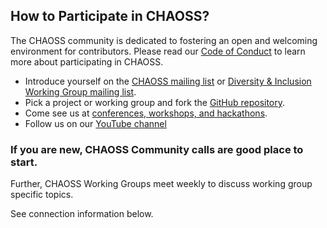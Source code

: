 
## How to Participate in CHAOSS?

The CHAOSS community is dedicated to fostering an open and welcoming environment for contributors.
Please read our [Code of Conduct](https://chaoss.community/about/code-of-conduct/) to learn more about participating in CHAOSS.

- Introduce yourself on the [CHAOSS mailing list](https://lists.linuxfoundation.org/mailman/listinfo/chaoss) or [Diversity & Inclusion Working Group mailing list](https://lists.linuxfoundation.org/mailman/listinfo/chaoss-diversity-inclusion).
- Pick a project or working group and fork the [GitHub repository](https://github.com/chaoss/).
- Come see us at [conferences, workshops, and hackathons](https://chaoss.community/community/#user-content-upcoming-events).
- Follow us on our [YouTube channel](https://www.youtube.com/channel/UCrG-a3hIc_hCEUWloG0gm9A?)

### If you are new, CHAOSS Community calls are good place to start.



Further, CHAOSS Working Groups meet weekly to discuss working group specific topics.

See connection information below.
